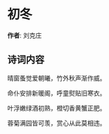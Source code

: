 # 初冬

**作者**: 刘克庄

## 诗词内容

晴窗蚤觉爱朝曦，竹外秋声渐作威。

命仆安排新暖阁，呼童熨贴旧寒衣。

叶浮嫩绿酒初熟，橙切香黄蟹正肥。

蓉菊满园皆可羡，赏心从此莫相违。

